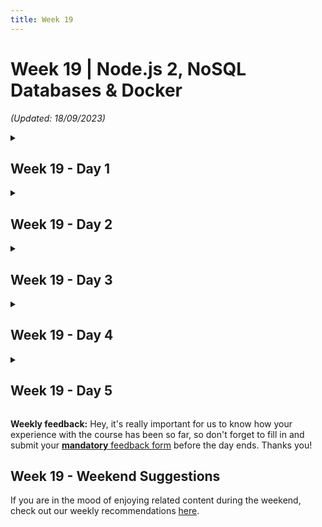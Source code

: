 ```yaml
---
title: Week 19
---
```


# Week 19 | Node.js 2, NoSQL Databases & Docker

_(Updated: 18/09/2023)_

<!-- Week 19 - Day 1 -->
<details markdown="1">
  <summary><h2>Week 19 - Day 1</h2></summary>

### Schedule

### Study Plan

  Watch the following videos which give a thorough explanation on what JWT (Jason Web Token) is, how to properly configure it for user authentication and how to authorize users with specific permissions and roles.

  **What you'll learn:**

  - What is a JWT.
  - How to use it for authenticating a user on a web app.
  - How to create Access and Refresh tokens for a complete implementation of the JWT authentication pattern.
  - How to create protected routes and permit only logged in users to access them.
  - What is the difference between Authentication and Authorization.
  - How to define different User Roles
  - How to allow access on specific protected routes depending on a user's role.

  **Here's the watch list**

  - [Watch **JWT Authentication**](https://www.youtube.com/watch?v=favjC6EKFgw)
    - Duration: 60min
    - Level: Beginner
    - Caption: Yes
    - <details>
        <summary>What you'll learn</summary>
        <ul>
          <li>JWT Authentication</li>
          <li>Create environment variables</li>
          <li>Create JWT tokens at authorization</li>
          <li>Create JWT verification middleware</li>
          <li>Apply JWT token verification to routes</li>
          <li>Add cookie-parser middleware</li>
          <li>Create a refresh token controller</li>
          <li>Create a logout controller</li>
          <li>Frontend: fetch needs the credentials option </li>
          <li>Backend: CORS needs Access-Control-Allow-Credentials</li>
        </ul>
      </details>

  - [Watch **User authorization**](https://www.youtube.com/watch?v=fUWkVxCv4IQ)
    - Duration: 29min
    - Level: Beginner
    - Caption: Yes
    - <details>
        <summary>What you'll learn</summary>
        <ul>
          <li>Authentication vs Authorization</li>
          <li>Configure the User Roles</li>
          <li>Add roles to the user data model</li>
          <li>Add a user role at registration</li>
          <li>Add user roles to access token</li>
          <li>Update the verifyJWT middleware to include roles</li>
          <li>Create a verifyRoles middleware</li>
          <li>Test routes with Thunder Client</li>
        </ul>
      </details>

### Summary
### Exercises

  - Create a working version of each video's code structure and push them to your corresponding GitHub repository.
  - Complete any assignment suggested by the instructor on each video.

### [Extra Resources](EXTRAS.md)
  
### Sources and Attributions

  - [NodeJS Official Site](https://nodejs.org/)
  - [NPM Official Site](https://www.npmjs.com/)
  - [ExpressJS Official Site](https://expressjs.com/)
  - [NPM: CORS package](https://www.npmjs.com/package/cors)
  - [MDN: CORS](https://developer.mozilla.org/en-US/docs/Web/HTTP/CORS)
  - [Thunder Client Official Site](https://www.thunderclient.com/)
  - [NPM: bcrypt package](https://www.npmjs.com/package/bcrypt)
  - [How to safely store a password](https://codahale.com/how-to-safely-store-a-password/)
  - [MDN: HTTP Response Status Codes](https://developer.mozilla.org/en-US/docs/Web/HTTP/Status)
  - [NPM: jsonwebtoken package](https://www.npmjs.com/package/jsonwebtoken)
  - [NPM: cookie-parser package](https://www.npmjs.com/package/cookie-parser)
  - [Cross-Site Scripting (XSS)](https://owasp.org/www-community/attacks/xss/)
  - [Cross-Site Request Forgery (CSRF)](https://owasp.org/www-community/attacks/csrf)
  - [REST Security Cheat Sheet](https://cheatsheetseries.owasp.org/cheatsheets/REST_Security_Cheat_Sheet.html)
  - [Intro to JWT](https://jwt.io/introduction)
  - [All You Need to Know About Storing JWT in the Frontend](https://dev.to/cotter/localstorage-vs-cookies-all-you-need-to-know-about-storing-jwt-tokens-securely-in-the-front-end-15id)
  - [Deleting Cookies](http://expressjs.com/en/api.html#res.clearCookie)
</details>

<!-- Week 19 - Day 2 -->
<details markdown="1">
  <summary><h2>Week 19 - Day 2</h2></summary>

### Schedule

### Study Plan

  Watch the following videos which give an introduction to the MongoDB NoSQL database and the MongooseJS package. 

  **What you'll learn:**

  - What are SQL and NoSQL databases and their key differences.
  - What are the MongoDB advantages over SQL databases.
  - How to create a MongoDB database on the cloud.
  - How to use an actual database on your app's endpoints.
  - How to use the MongooseJS package to interact with MongoDB.

  **Here's the watch list**

  - [Watch **Intro to MongoDB and MongooseJS**](https://www.youtube.com/watch?v=-PdjUx9JZ2E)
    - Duration: 17min
    - Level: Beginner
    - Captions: Yes
    - <details>
        <summary>What you'll learn</summary>
        <ul>
          <li>What is NoSQL and MongoDB?</li>
          <li>Create a MongoDB database and a database User</li>
          <li>Set up database connection using environment files (.env)</li>
          <li>Install mongoose dependency</li>
          <li>Connect app to MongoDB</li>
        </ul>
      </details>

  - [Watch **MongoDB Schemas and Data Models**](https://www.youtube.com/watch?v=jZ-dzj6ut54)
    - Duration: 21min
    - Level: Beginner
    - Captions: Yes
    - <details>
        <summary>What you'll learn</summary>
        <ul>
          <li>Create an Employee schema</li>
          <li>Create an Employee data model</li>
          <li>Create a User schema</li>
          <li>Create a User data model</li>
          <li>Refactor the register controller with the User data model</li>
          <li>View the new user data at MongoDB.com</li>
        </ul>
      </details>

### Summary

### Exercises

  - Create a working version of each video's code structure and push them to your corresponding GitHub repository.
  - Complete any assignment suggested by the instructor on each video.

### [Extra Resources](EXTRAS.md)
  
### Sources and Attributions
  - [NodeJS Official Site](https://nodejs.org/)
  - [NPM Official Site](https://www.npmjs.com/)
  - [ExpressJS Official Site](https://expressjs.com/)
  - [NPM: CORS package](https://www.npmjs.com/package/cors)
  - [MDN: CORS](https://developer.mozilla.org/en-US/docs/Web/HTTP/CORS)
  - [Thunder Client Official Site](https://www.thunderclient.com/)
  - [NPM: bcrypt package](https://www.npmjs.com/package/bcrypt)
  - [How to safely store a password](https://codahale.com/how-to-safely-store-a-password/)
  - [MDN: HTTP Response Status Codes](https://developer.mozilla.org/en-US/docs/Web/HTTP/Status)
  - [NPM: jsonwebtoken package](https://www.npmjs.com/package/jsonwebtoken)
  - [NPM: cookie-parser package](https://www.npmjs.com/package/cookie-parser)
  - [Cross-Site Scripting (XSS)](https://owasp.org/www-community/attacks/xss/)
  - [Cross-Site Request Forgery (CSRF)](https://owasp.org/www-community/attacks/csrf)
  - [REST Security Cheat Sheet](https://cheatsheetseries.owasp.org/cheatsheets/REST_Security_Cheat_Sheet.html)
  - [Intro to JWT](https://jwt.io/introduction)
  - [All You Need to Know About Storing JWT in the Frontend](https://dev.to/cotter/localstorage-vs-cookies-all-you-need-to-know-about-storing-jwt-tokens-securely-in-the-front-end-15id)
  - [Deleting Cookies](http://expressjs.com/en/api.html#res.clearCookie)
  - [MongoDB Official Site](https://www.mongodb.com/)
  - [MongooseJS Official Site](https://mongoosejs.com/)
  - [REST Security Cheat Sheet](https://cheatsheetseries.owasp.org/cheatsheets/REST_Security_Cheat_Sheet.html)
</details>

<!-- Week 19 - Day 3 -->
<details markdown="1">
  <summary><h2>Week 19 - Day 3</h2></summary>

### Schedule

### Study Plan

  Watch the following video which demonstrates how to eventually create a fully fledged Web App with Async CRUD(Create-Read-Update-Delete) operations and deploy it on a web hosting service (Glitch).

  **What you'll learn:**

  - How to properly configure all CRUD operations for every entity on your app.
  - How to deploy your app on Glitch.

  **Here's the watch list**

  - [Watch **MongoDB Async CRUD Operations**](https://www.youtube.com/watch?v=AWlLhRQJvtw)
    - Duration: 35min
    - Level: Beginner
    - Captions: Yes
    - <details>
        <summary>What you'll learn</summary>
        <ul>
          <li>Replace the old database simulation with MongoDB schemas and models on all routes</li>
          <li>Create a new employee</li>
          <li>Read (get) an employee or all employees</li>
          <li>Update an employee</li>
          <li>Delete an employee</li>
          <li>Create User Admin routes</li>
          <li>Deploy the REST API on Glitch</li>
        </ul>
      </details>

### Summary

### Exercises

  - Create a working version of each video's code structure and push them to your corresponding GitHub repository.
  - Complete any assignment suggested by the instructor on each video.

### [Extra Resources](EXTRAS.md)
  
### Sources and Attributions
  - [NodeJS Official Site](https://nodejs.org/)
  - [NPM Official Site](https://www.npmjs.com/)
  - [ExpressJS Official Site](https://expressjs.com/)
  - [NPM: CORS package](https://www.npmjs.com/package/cors)
  - [MDN: CORS](https://developer.mozilla.org/en-US/docs/Web/HTTP/CORS)
  - [Thunder Client Official Site](https://www.thunderclient.com/)
  - [NPM: bcrypt package](https://www.npmjs.com/package/bcrypt)
  - [How to safely store a password](https://codahale.com/how-to-safely-store-a-password/)
  - [MDN: HTTP Response Status Codes](https://developer.mozilla.org/en-US/docs/Web/HTTP/Status)
  - [NPM: jsonwebtoken package](https://www.npmjs.com/package/jsonwebtoken)
  - [NPM: cookie-parser package](https://www.npmjs.com/package/cookie-parser)
  - [Cross-Site Scripting (XSS)](https://owasp.org/www-community/attacks/xss/)
  - [Cross-Site Request Forgery (CSRF)](https://owasp.org/www-community/attacks/csrf)
  - [REST Security Cheat Sheet](https://cheatsheetseries.owasp.org/cheatsheets/REST_Security_Cheat_Sheet.html)
  - [Intro to JWT](https://jwt.io/introduction)
  - [All You Need to Know About Storing JWT in the Frontend](https://dev.to/cotter/localstorage-vs-cookies-all-you-need-to-know-about-storing-jwt-tokens-securely-in-the-front-end-15id)
  - [Deleting Cookies](http://expressjs.com/en/api.html#res.clearCookie)
  - [MongoDB Official Site](https://www.mongodb.com/)
  - [MongooseJS Official Site](https://mongoosejs.com/)
  - [REST Security Cheat Sheet](https://cheatsheetseries.owasp.org/cheatsheets/REST_Security_Cheat_Sheet.html)
  - [Glitch Official Site](https://glitch.com/)
</details>

<!-- Week 19 - Day 4 -->
<details markdown="1">
  <summary><h2>Week 19 - Day 4</h2></summary>

### Schedule

### Study Plan

  Read the following document which gives an introduction to Containers and Docker.

  **What you'll learn:**

  - What are containers
  - What is Docker
  - Why is it so widely used
  - How to 'dockerize' your first NodeJS app

  **Some of the questions you'll be able to answer:**

  - Are containers Virtual Machines (VMs)?
  - What are the benefits of using containerized applications?
  - What's the difference between containers and images?
  - Is Docker platform agnostic?

  **Here's the document**

  [Containers and Docker](resources/Containers_and_Docker/README.md)

### Summary

### Exercises

  Complete the tutorial on the NodeJS official site (link in Containers and Docker document) and push it on your GitHub account

### [Extra Resources](EXTRAS.md)
  
### Sources and Attributions

  [List](resources/Containers_and_Docker/README.md#sources-and-attributions)
</details>

<!-- Week 19 - Day 5 -->
<details markdown="1">
  <summary><h2>Week 19 - Day 5</h2></summary>

### Schedule

### Study Plan

  Read the following document which gives an introduction to 'docker-compose' and how to run multiple containers with Docker

  **What you'll learn:**

  - What is docker compose
  - How to use docker compose
  - How to run multiple docker containers
  - How to dockerize an app

  **Here's the document**

  [Docker Compose](resources/Docker_Compose/README.md)

### Summary

### Exercises

  Fully containerize the app that you've built the past two weeks and push on your GitHub the required configurations files along with instructions (e.g. in README.md file) on how to properly run the app using only Docker.

  [A guide to the exercise](resources/Docker_Excercise/README.md)

### [Extra Resources](EXTRAS.md)
  
### Sources and Attributions
</details>

**Weekly feedback:** Hey, it's really important for us to know how your experience with the course has been so far, so don't forget to fill in and submit your [**mandatory** feedback form](https://forms.gle/S6Zg3bbS2uuwsSZF9) before the day ends. Thanks you! 

## Week 19 - Weekend Suggestions

If you are in the mood of enjoying related content during the weekend, check out our weekly recommendations [here](WEEKEND.md).

